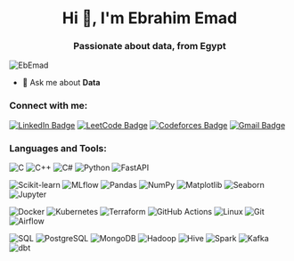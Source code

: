 <h1 align="center">Hi 👋, I'm Ebrahim Emad</h1>
<h3 align="center">Passionate about data, from Egypt </h3>

<p align="left">
  <img src="https://komarev.com/ghpvc/?username=EbEmad&label=Profile%20views&color=0e75b6&style=flat" alt="EbEmad" />
</p>

- 💬 Ask me about **Data**

<h3 align="left">Connect with me:</h3>
<p align="left">

[![LinkedIn Badge](https://img.shields.io/badge/-LinkedIn-blue?style=flat&logo=LinkedIn&logoColor=white)](https://www.linkedin.com/in/ebrahim-emad-a7852222b/)
[![LeetCode Badge](https://img.shields.io/badge/-LeetCode-FFA116?style=flat&logo=LeetCode&logoColor=white)](https://leetcode.com/u/ebemad8/)
[![Codeforces Badge](https://img.shields.io/badge/-Codeforces-1F8ACB?style=flat&logo=Codeforces&logoColor=white)](https://codeforces.com/profile/ebemad8)
[![Gmail Badge](https://img.shields.io/badge/-Gmail-D14836?style=flat&logo=gmail&logoColor=white)](mailto:ebemad8@gmail.com)

</p>

<h3 align="left">Languages and Tools:</h3>
<p align="left"> 



![C](https://img.shields.io/badge/-C-05122A?style=flat-square&logo=c&color=353535)
![C++](https://img.shields.io/badge/-C++-05122A?style=flat-square&logo=c%2B%2B&color=353535)
![C#](https://img.shields.io/badge/-C%23-05122A?style=flat-square&logo=c-sharp&color=353535)
![Python](https://img.shields.io/badge/-Python-05122A?style=flat-square&logo=python&color=353535)
![FastAPI](https://img.shields.io/badge/-FastAPI-05122A?style=flat-square&logo=fastapi&color=353535)

![Scikit-learn](https://img.shields.io/badge/-Scikit--learn-05122A?style=flat-square&logo=scikit-learn&color=353535)
![MLflow](https://img.shields.io/badge/MLflow-2C2C2C?style=flat-square&logo=mlflow&logoColor=white)
![Pandas](https://img.shields.io/badge/-Pandas-05122A?style=flat-square&logo=pandas&color=353535)
![NumPy](https://img.shields.io/badge/-NumPy-05122A?style=flat-square&logo=numpy&color=353535)
![Matplotlib](https://img.shields.io/badge/-Matplotlib-05122A?style=flat-square&logo=matplotlib&color=353535)
![Seaborn](https://img.shields.io/badge/-Seaborn-05122A?style=flat-square&logo=seaborn&color=353535)
![Jupyter](https://img.shields.io/badge/-Jupyter-05122A?style=flat-square&logo=jupyter&color=353535)



![Docker](https://img.shields.io/badge/-Docker-05122A?style=flat-square&logo=docker&color=353535)
![Kubernetes](https://img.shields.io/badge/-Kubernetes-05122A?style=flat-square&logo=kubernetes&color=353535)
![Terraform](https://img.shields.io/badge/-Terraform-05122A?style=flat-square&logo=terraform&color=353535)
![GitHub Actions](https://img.shields.io/badge/-GitHub%20Actions-05122A?style=flat-square&logo=github-actions&color=353535)
![Linux](https://img.shields.io/badge/-Linux-05122A?style=flat-square&logo=linux&color=353535)
![Git](https://img.shields.io/badge/-Git-05122A?style=flat-square&logo=git&color=353535)
![Airflow](https://img.shields.io/badge/-Airflow-05122A?style=flat-square&logo=apache-airflow&color=353535)



![SQL](https://img.shields.io/badge/-SQL-05122A?style=flat-square&logo=mysql&color=353535)
![PostgreSQL](https://img.shields.io/badge/-PostgreSQL-05122A?style=flat-square&logo=postgresql&color=353535)
![MongoDB](https://img.shields.io/badge/-MongoDB-05122A?style=flat-square&logo=mongodb&color=353535)
![Hadoop](https://img.shields.io/badge/-Hadoop-05122A?style=flat-square&logo=apache-hadoop&color=353535)
![Hive](https://img.shields.io/badge/-Hive-05122A?style=flat-square&logo=apache-hive&color=353535)
![Spark](https://img.shields.io/badge/-Spark-05122A?style=flat-square&logo=apache-spark&color=353535)
![Kafka](https://img.shields.io/badge/-Kafka-05122A?style=flat-square&logo=apachekafka&color=353535)
![dbt](https://img.shields.io/badge/-dbt-05122A?style=flat-square&logo=dbt&color=353535)





 </p>
